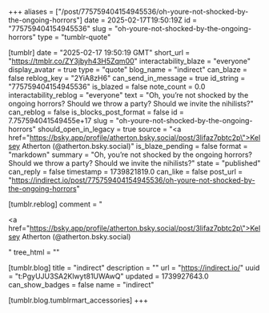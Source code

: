 +++
aliases = ["/post/775759404154945536/oh-youre-not-shocked-by-the-ongoing-horrors"]
date = 2025-02-17T19:50:19Z
id = "775759404154945536"
slug = "oh-youre-not-shocked-by-the-ongoing-horrors"
type = "tumblr-quote"

[tumblr]
date = "2025-02-17 19:50:19 GMT"
short_url = "https://tmblr.co/ZY3jbyh43H5Zqm00"
interactability_blaze = "everyone"
display_avatar = true
type = "quote"
blog_name = "indirect"
can_blaze = false
reblog_key = "2YiA8zH6"
can_send_in_message = true
id_string = "775759404154945536"
is_blazed = false
note_count = 0.0
interactability_reblog = "everyone"
text = "Oh, you&rsquo;re not shocked by the ongoing horrors? Should we throw a party? Should we invite the nihilists?"
can_reblog = false
is_blocks_post_format = false
id = 7.757594041549455e+17
slug = "oh-youre-not-shocked-by-the-ongoing-horrors"
should_open_in_legacy = true
source = "<a href=\"https://bsky.app/profile/atherton.bsky.social/post/3lifaz7pbtc2p\">Kelsey Atherton (@atherton.bsky.social)</a>"
is_blaze_pending = false
format = "markdown"
summary = "Oh, you’re not shocked by the ongoing horrors? Should we throw a party? Should we invite the nihilists?"
state = "published"
can_reply = false
timestamp = 1739821819.0
can_like = false
post_url = "https://indirect.io/post/775759404154945536/oh-youre-not-shocked-by-the-ongoing-horrors"

[tumblr.reblog]
comment = "<p><a href=\"https://bsky.app/profile/atherton.bsky.social/post/3lifaz7pbtc2p\">Kelsey Atherton (@atherton.bsky.social)</a></p>"
tree_html = ""

[tumblr.blog]
title = "indirect"
description = ""
url = "https://indirect.io/"
uuid = "t:PgyUJU3SA2Klwyt81UWAwQ"
updated = 1739927643.0
can_show_badges = false
name = "indirect"

[tumblr.blog.tumblrmart_accessories]
+++
